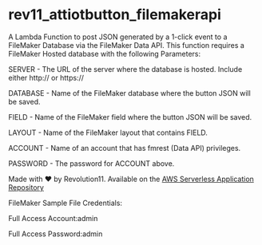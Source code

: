 # rev11_attiotbutton_filemakerapi
A Lambda Function to post JSON generated by a 1-click event to a FileMaker Database via the FileMaker Data API.  This function requires a FileMaker Hosted database with the following Parameters:

SERVER - The URL of the server where the database is hosted. Include either http:// or https://

DATABASE - Name of the FileMaker database where the button JSON will be saved.

FIELD - Name of the FileMaker field where the button JSON will be saved.

LAYOUT - Name of the FileMaker layout that contains FIELD.

ACCOUNT - Name of an account that has fmrest (Data API) privileges.

PASSWORD - The password for ACCOUNT above.

Made with ❤️ by Revolution11. Available on the [AWS Serverless Application Repository](https://aws.amazon.com/serverless)

FileMaker Sample File Credentials:

Full Access Account:admin

Full Access Password:admin
